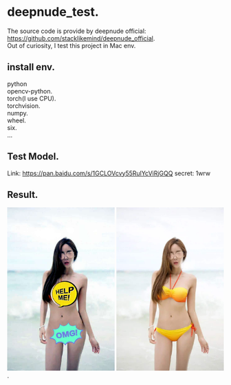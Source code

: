 # deepnude_test.  
The source code is provide by deepnude official: https://github.com/stacklikemind/deepnude_official.  
Out of curiosity, I test this project in Mac env.

## install env.  
python     
opencv-python.   
torch(I use CPU).   
torchvision.    
numpy.   
wheel.   
six.  
...   
## Test Model.  
Link: https://pan.baidu.com/s/1GCLOVcvy55RulYcViRjGQQ  secret: 1wrw

## Result.  
<div align=left><img src="https://github.com/2anchao/deepnude_test/blob/main/img_show/input1.jpg" width="250" height="380"<div align=right><img src="https://github.com/2anchao/deepnude_test/blob/main/img_show/show.jpeg" width="250" height="380" /></div>. 

